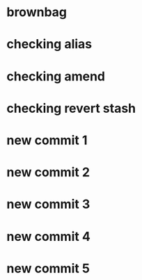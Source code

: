 # brownbag
# checking alias 
# checking amend 
# checking revert stash
# new commit 1
# new commit 2
# new commit 3
# new commit 4 
# new commit 5


